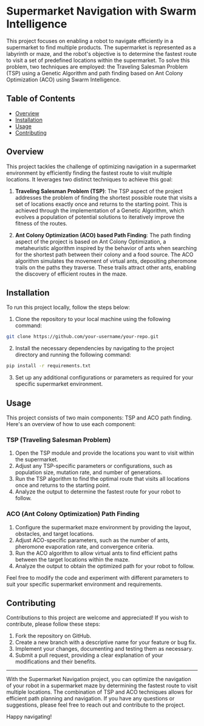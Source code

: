 # Supermarket Navigation with Swarm Intelligence

This project focuses on enabling a robot to navigate efficiently in a supermarket to find multiple products. The supermarket is represented as a labyrinth or maze, and the robot's objective is to determine the fastest route to visit a set of predefined locations within the supermarket. To solve this problem, two techniques are employed: the Traveling Salesman Problem (TSP) using a Genetic Algorithm and path finding based on Ant Colony Optimization (ACO) using Swarm Intelligence.

## Table of Contents

- [Overview](#overview)
- [Installation](#installation)
- [Usage](#usage)
- [Contributing](#contributing)
  
## Overview

This project tackles the challenge of optimizing navigation in a supermarket environment by efficiently finding the fastest route to visit multiple locations. It leverages two distinct techniques to achieve this goal: 

1. **Traveling Salesman Problem (TSP)**: The TSP aspect of the project addresses the problem of finding the shortest possible route that visits a set of locations exactly once and returns to the starting point. This is achieved through the implementation of a Genetic Algorithm, which evolves a population of potential solutions to iteratively improve the fitness of the routes.

2. **Ant Colony Optimization (ACO) based Path Finding**: The path finding aspect of the project is based on Ant Colony Optimization, a metaheuristic algorithm inspired by the behavior of ants when searching for the shortest path between their colony and a food source. The ACO algorithm simulates the movement of virtual ants, depositing pheromone trails on the paths they traverse. These trails attract other ants, enabling the discovery of efficient routes in the maze.

## Installation

To run this project locally, follow the steps below:

1. Clone the repository to your local machine using the following command:

```bash
git clone https://github.com/your-username/your-repo.git
```

2. Install the necessary dependencies by navigating to the project directory and running the following command:

```bash
pip install -r requirements.txt
```

3. Set up any additional configurations or parameters as required for your specific supermarket environment.

## Usage

This project consists of two main components: TSP and ACO path finding. Here's an overview of how to use each component:

### TSP (Traveling Salesman Problem)

1. Open the TSP module and provide the locations you want to visit within the supermarket.
2. Adjust any TSP-specific parameters or configurations, such as population size, mutation rate, and number of generations.
3. Run the TSP algorithm to find the optimal route that visits all locations once and returns to the starting point.
4. Analyze the output to determine the fastest route for your robot to follow.

### ACO (Ant Colony Optimization) Path Finding

1. Configure the supermarket maze environment by providing the layout, obstacles, and target locations.
2. Adjust ACO-specific parameters, such as the number of ants, pheromone evaporation rate, and convergence criteria.
3. Run the ACO algorithm to allow virtual ants to find efficient paths between the target locations within the maze.
4. Analyze the output to obtain the optimized path for your robot to follow.

Feel free to modify the code and experiment with different parameters to suit your specific supermarket environment and requirements.

## Contributing

Contributions to this project are welcome and appreciated! If you wish to contribute, please follow these steps:

1. Fork the repository on GitHub.
2. Create a new branch with a descriptive name for your feature or bug fix.
3. Implement your changes, documenting and testing them as necessary.
4. Submit a pull request, providing a clear explanation of your modifications and their benefits.
---

With the Supermarket Navigation project, you can optimize the navigation of your robot in a supermarket maze by determining the fastest route to visit multiple locations. The combination of TSP and ACO techniques allows for efficient path planning and navigation. If you have any questions or suggestions, please feel free to reach out and contribute to the project.

Happy navigating!

